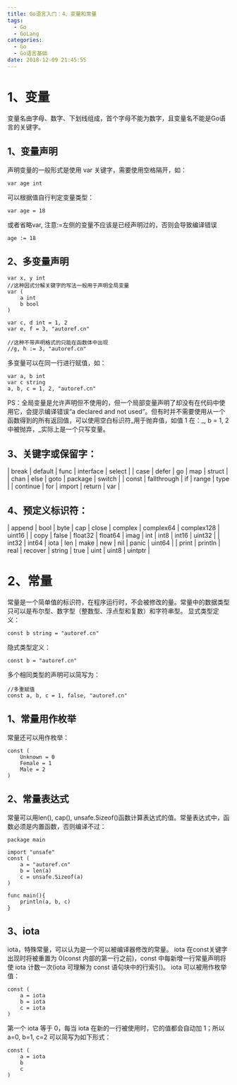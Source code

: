 ```yaml
---
title: Go语言入门：4、变量和常量
tags:
  - Go
  - GoLang
categories:
  - Go
  - Go语言基础
date: 2018-12-09 21:45:55
---
```


# 1、变量
变量名由字母、数字、下划线组成，首个字母不能为数字，且变量名不能是Go语言的关键字。
## 1、变量声明
声明变量的一般形式是使用 var 关键字，需要使用空格隔开，如：
```
var age int
```
可以根据值自行判定变量类型：
```
var age = 18
```
或者省略var, 注意:=左侧的变量不应该是已经声明过的，否则会导致编译错误
```
age := 18
```

## 2、多变量声明
```
var x, y int
//这种因式分解关键字的写法一般用于声明全局变量
var (
    a int
    b bool
)

var c, d int = 1, 2
var e, f = 3, "autoref.cn"

//这种不带声明格式的只能在函数体中出现
//g, h := 3, "autoref.cn"
```

多变量可以在同一行进行赋值，如：
```
var a, b int
var c string
a, b, c = 1, 2, "autoref.cn"
```
PS：全局变量是允许声明但不使用的，但一个局部变量声明了却没有在代码中使用它，会提示编译错误“a declared and not used”。但有时并不需要使用从一个函数得到的所有返回值，可以使用空白标识符_用于抛弃值，如值 1 在：_, b = 1, 2 中被抛弃，_实际上是一个只写变量。

## 3、关键字或保留字：
| break	| default	| func	| interface	| select |
| case	| defer	| go	| map	| struct |
| chan	| else	| goto	| package	| switch |
| const	| fallthrough	| if	| range	| type |
| continue	| for	| import	| return	| var |

## 4、预定义标识符：
| append	| bool	| byte	| cap	| close	| complex	| complex64	| complex128	| uint16 |
| copy	| false	| float32	| float64	| imag	| int	| int8	| int16	| uint32 |
| int32	| int64	| iota	| len	| make	| new	| nil	| panic	| uint64 |
| print	| println	| real	| recover	| string	| true	| uint	| uint8	| uintptr |


# 2、常量
常量是一个简单值的标识符，在程序运行时，不会被修改的量。常量中的数据类型只可以是布尔型、数字型（整数型、浮点型和复数）和字符串型。
显式类型定义：
```
const b string = "autoref.cn"
```
隐式类型定义：
```
const b = "autoref.cn"
```
多个相同类型的声明可以简写为：
```
//多重赋值
const a, b, c = 1, false, "autoref.cn"
```

## 1、常量用作枚举
常量还可以用作枚举：
```
const (
    Unknown = 0
    Female = 1
    Male = 2
)
```

## 2、常量表达式
常量可以用len(), cap(), unsafe.Sizeof()函数计算表达式的值。常量表达式中，函数必须是内置函数，否则编译不过：
```
package main

import "unsafe"
const (
    a = "autoref.cn"
    b = len(a)
    c = unsafe.Sizeof(a)
)

func main(){
    println(a, b, c)
}
```

## 3、iota
iota，特殊常量，可以认为是一个可以被编译器修改的常量。
iota 在const关键字出现时将被重置为 0(const 内部的第一行之前)，const 中每新增一行常量声明将使 iota 计数一次(iota 可理解为 const 语句块中的行索引)。
iota 可以被用作枚举值：
```
const (
    a = iota
    b = iota
    c = iota
)
```
第一个 iota 等于 0，每当 iota 在新的一行被使用时，它的值都会自动加 1；所以 a=0, b=1, c=2 可以简写为如下形式：
```
const (
    a = iota
    b
    c
)
```
